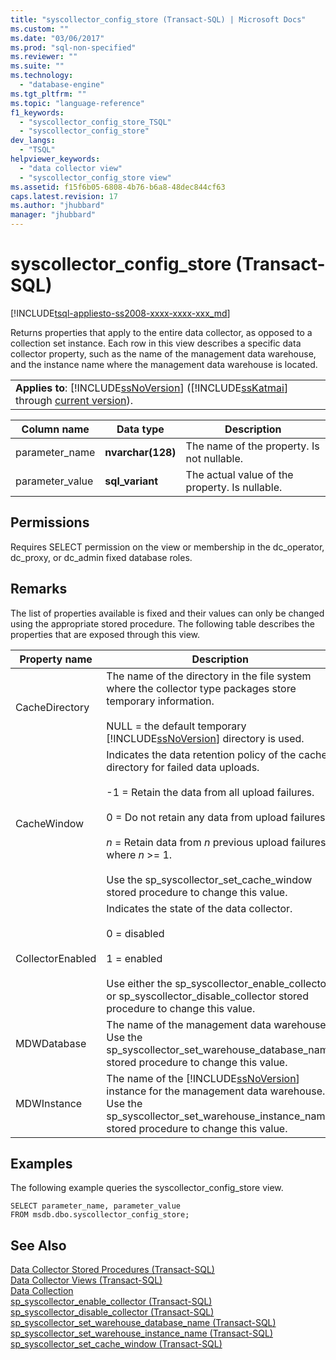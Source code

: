```yaml
---
title: "syscollector_config_store (Transact-SQL) | Microsoft Docs"
ms.custom: ""
ms.date: "03/06/2017"
ms.prod: "sql-non-specified"
ms.reviewer: ""
ms.suite: ""
ms.technology: 
  - "database-engine"
ms.tgt_pltfrm: ""
ms.topic: "language-reference"
f1_keywords: 
  - "syscollector_config_store_TSQL"
  - "syscollector_config_store"
dev_langs: 
  - "TSQL"
helpviewer_keywords: 
  - "data collector view"
  - "syscollector_config_store view"
ms.assetid: f15f6b05-6808-4b76-b6a8-48dec844cf63
caps.latest.revision: 17
ms.author: "jhubbard"
manager: "jhubbard"
---
```

# syscollector_config_store (Transact-SQL)
[!INCLUDE[tsql-appliesto-ss2008-xxxx-xxxx-xxx_md](../../database-engine/configure/windows/includes/tsql-appliesto-ss2008-xxxx-xxxx-xxx-md.md)]

  Returns properties that apply to the entire data collector, as opposed to a collection set instance. Each row in this view describes a specific data collector property, such as the name of the management data warehouse, and the instance name where the management data warehouse is located.  
  
||  
|-|  
|**Applies to**: [!INCLUDE[ssNoVersion](../../advanced-analytics/r-services/includes/ssnoversion-md.md)] ([!INCLUDE[ssKatmai](../../analysis-services/data-mining/includes/sskatmai-md.md)] through [current version](http://go.microsoft.com/fwlink/p/?LinkId=299658)).|  
  
|Column name|Data type|Description|  
|-----------------|---------------|-----------------|  
|parameter_name|**nvarchar(128)**|The name of the property. Is not nullable.|  
|parameter_value|**sql_variant**|The actual value of the property. Is nullable.|  
  
## Permissions  
 Requires SELECT permission on the view or membership in the dc_operator, dc_proxy, or dc_admin fixed database roles.  
  
## Remarks  
 The list of properties available is fixed and their values can only be changed using the appropriate stored procedure. The following table describes the properties that are exposed through this view.  
  
|Property name|Description|  
|-------------------|-----------------|  
|CacheDirectory|The name of the directory in the file system where the collector type packages store temporary information.<br /><br /> NULL = the default temporary [!INCLUDE[ssNoVersion](../../advanced-analytics/r-services/includes/ssnoversion-md.md)] directory is used.|  
|CacheWindow|Indicates the data retention policy of the cache directory for failed data uploads.<br /><br /> -1 = Retain the data from all upload failures.<br /><br /> 0 = Do not retain any data from upload failures.<br /><br /> *n* = Retain data from *n* previous upload failures, where *n* >= 1.<br /><br /> Use the sp_syscollector_set_cache_window stored procedure to change this value.|  
|CollectorEnabled|Indicates the state of the data collector.<br /><br /> 0 = disabled<br /><br /> 1 = enabled<br /><br /> Use either the sp_syscollector_enable_collector or sp_syscollector_disable_collector stored procedure to change this value.|  
|MDWDatabase|The name of the management data warehouse. Use the sp_syscollector_set_warehouse_database_name stored procedure to change this value.|  
|MDWInstance|The name of the [!INCLUDE[ssNoVersion](../../advanced-analytics/r-services/includes/ssnoversion-md.md)] instance for the management data warehouse. Use the sp_syscollector_set_warehouse_instance_name stored procedure to change this value.|  
  
## Examples  
 The following example queries the syscollector_config_store view.  
  
```tsql  
SELECT parameter_name, parameter_value  
FROM msdb.dbo.syscollector_config_store;  
```  
  
## See Also  
 [Data Collector Stored Procedures &#40;Transact-SQL&#41;](../../relational-databases/system-stored-procedures/data-collector-stored-procedures-transact-sql.md)   
 [Data Collector Views &#40;Transact-SQL&#41;](../../relational-databases/system-catalog-views/data-collector-views-transact-sql.md)   
 [Data Collection](../../relational-databases/data-collection/data-collection.md)   
 [sp_syscollector_enable_collector &#40;Transact-SQL&#41;](../../relational-databases/system-stored-procedures/sp-syscollector-enable-collector-transact-sql.md)   
 [sp_syscollector_disable_collector &#40;Transact-SQL&#41;](../../relational-databases/system-stored-procedures/sp-syscollector-disable-collector-transact-sql.md)   
 [sp_syscollector_set_warehouse_database_name &#40;Transact-SQL&#41;](../../relational-databases/system-stored-procedures/sp-syscollector-set-warehouse-database-name-transact-sql.md)   
 [sp_syscollector_set_warehouse_instance_name &#40;Transact-SQL&#41;](../../relational-databases/system-stored-procedures/sp-syscollector-set-warehouse-instance-name-transact-sql.md)   
 [sp_syscollector_set_cache_window &#40;Transact-SQL&#41;](../../relational-databases/system-stored-procedures/sp-syscollector-set-cache-window-transact-sql.md)  
  
  